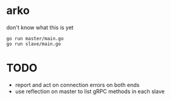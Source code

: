 # arko

don't know what this is yet

```
go run master/main.go
go run slave/main.go
```

TODO
=====
* report and act on connection errors on both ends
* use reflection on master to list gRPC methods in each slave